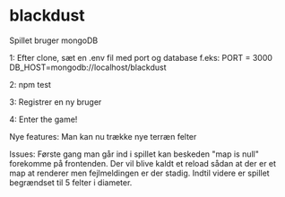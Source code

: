 # blackdust

Spillet bruger mongoDB

1: Efter clone, sæt en .env fil med port og database f.eks: 
PORT = 3000
DB_HOST=mongodb://localhost/blackdust

2: npm test

3: Registrer en ny bruger

4: Enter the game!

Nye features:
Man kan nu trække nye terræn felter

Issues: 
Første gang man går ind i spillet kan beskeden "map is null" forekomme på frontenden. 
Der vil blive kaldt et reload sådan at der er et map at renderer men fejlmeldingen er der stadig.
Indtil videre er spillet begrændset til 5 felter i diameter.
